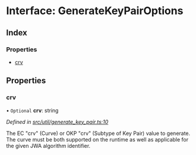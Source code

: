 # Interface: GenerateKeyPairOptions

## Index

### Properties

* [crv](_util_generate_key_pair_.generatekeypairoptions.md#crv)

## Properties

### crv

• `Optional` **crv**: string

*Defined in [src/util/generate_key_pair.ts:10](https://github.com/panva/jose/blob/v3.0.1/src/util/generate_key_pair.ts#L10)*

The EC "crv" (Curve) or OKP "crv" (Subtype of Key Pair) value to generate.
The curve must be both supported on the runtime as well as applicable for
the given JWA algorithm identifier.
